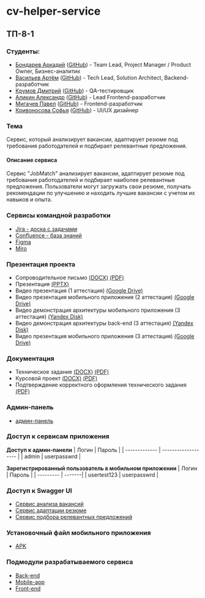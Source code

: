 # cv-helper-service

## ТП-8-1

### Студенты:
- [Бондарев Аркадий](https://vk.com/kunidza) ([GitHub](https://github.com/CalmEnot)) - Team Lead, Project Manager / Product Owner, Бизнес-аналитик
- [Васильев Артём](https://vk.com/basil0ne) ([GitHub](https://github.com/mxnmiraii)) - Tech Lead, Solution Architect, Backend-разработчик
- [Крумов Дмитрий](https://vk.com/dkrumov) ([GitHub](https://github.com/DmitriiKr991)) - QA-тестировщик
- [Аликин Александр](https://vk.com/elovelovelov) ([GitHub](https://github.com/AlejandroAlikin)) - Lead Frontend-разработчик
- [Мигачев Павел](https://vk.com/pasheeek) ([GitHub](https://github.com/Emmys0n)) - Frontend-разработчик
- [Кривоносова Софья](https://vk.com/sourlsweety) ([GitHub](https://github.com/sourlsweety)) - UI/UX дизайнер

### Тема
Сервис, который анализирует вакансии, адаптирует резюме под требования работодателей и подбирает релевантные предложения.

#### Описание сервиса
Сервис "JobMatch" анализирует вакансии, адаптирует резюме под требования работодателей и подбирает наиболее релевантные предложения. Пользователи могут загружать свои резюме, получать рекомендации по улучшению и находить лучшие вакансии с учетом их навыков и опыта.


### Сервисы командной разработки
  - [Jira - доска с задачами](линка)
  - [Confluence - база знаний](линка)
  - [Figma](линка)
  - [Miro](линка)

### Презентация проекта
- Сопроводительное письмо [(DOCX)](линка) [(PDF)](линка)
- Презентация [(PPTX)](линка)
- Видео презентация (1 аттестация) [(Google Drive)](линка)
- Видео презентация мобильного приложения (2 аттестация) [(Google Drive)](линка)
- Видео демонстрация архитектуры мобильного приложения (3 аттестация) [(Yandex Disk)](линка)
- Видео демонстрация архитектуры back-end (3 аттестация) [(Yandex Disk)](линка)
- Видео презентация мобильного приложения (3 аттестация) [(Google Drive)](линка)

### Документация
- Техническое задание [(DOCX)](линка) [(PDF)](линка)
- Курсовой проект [(DOCX)](линка) [(PDF)](линка)
- Подтверждение корректного оформления технического задания [(PDF)](линка)

### Админ-панель
- [админ-панель](линка)

### Доступ к сервисам приложения

__Доступ к админ-панели__
| Логин         |       Пароль        |
| ------------- | ------------------- |
| admin    |   userpasswrd    |

__Зарегистрированный пользователь в мобильном приложении__
| Логин     | Пароль |
| --------- | -------|
| usertest123 | userpasswrd   |

### Доступ к Swagger UI
- [Сервис анализа вакансий](линка)
- [Сервис адаптации резюме](линка)
- [Сервис подбора релевантных предложений](линка)

### Установочный файл мобильного приложения
- [APK](линка)

### Подмодули разрабатываемого сервиса
- [Back-end](линка)
- [Mobile-app](линка)
- [Front-end](линка)
